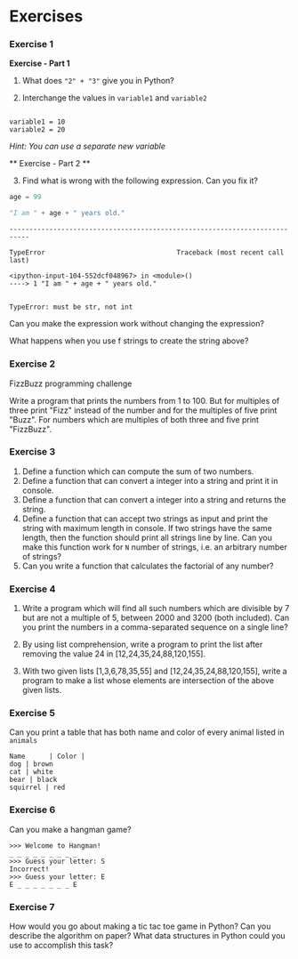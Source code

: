 # Exercises

### Exercise 1

**Exercise - Part 1**

1) What does `"2" + "3"` give you in Python?

<!--

2) Can you figure out how to make the following string all lowercase?

*Hint: You can might need to check the documentation*

https://docs.python.org/3.6/library/stdtypes.html#string-methods

-->

2) Interchange the values in `variable1` and `variable2`

```

variable1 = 10
variable2 = 20

```

*Hint: You can use a separate new variable*

** Exercise - Part 2 **

3) Find what is wrong with the following expression. Can you fix it?


```python
age = 99
```


```python
"I am " + age + " years old."
```

    ---------------------------------------------------------------------------

    TypeError                                 Traceback (most recent call last)

    <ipython-input-104-552dcf048967> in <module>()
    ----> 1 "I am " + age + " years old."


    TypeError: must be str, not int


Can you make the expression work without changing the expression?

What happens when you use f strings to create the string above?

### Exercise 2

FizzBuzz programming challenge

Write a program that prints the numbers from 1 to 100. But for multiples of three print "Fizz" instead of the number and for the multiples of five print "Buzz". For numbers which are multiples of both three and five print "FizzBuzz".

### Exercise 3

1) Define a function which can compute the sum of two numbers.
2) Define a function that can convert a integer into a string and print it in console.
3) Define a function that can convert a integer into a string and returns the string.
4) Define a function that can accept two strings as input and print the string with maximum length in console. If two strings have the same length, then the function should print all strings line by line. Can you make this function work for `N` number of strings, i.e. an arbitrary number of strings?
5) Can you write a function that calculates the factorial of any number?

### Exercise 4

1) Write a program which will find all such numbers which are divisible by 7 but are not a multiple of 5, between 2000 and 3200 (both included).
Can you print the numbers in a comma-separated sequence on a single line?

2) By using list comprehension, write a program to print the list after removing the value 24 in [12,24,35,24,88,120,155].

3) With two given lists [1,3,6,78,35,55] and [12,24,35,24,88,120,155], write a program to make a list whose elements are intersection of the above given lists.

### Exercise 5

Can you print a table that has both name and color of every animal listed in `animals`

    Name      | Color |
    dog | brown
    cat | white
    bear | black
    squirrel | red


### Exercise 6

Can you make a hangman game?

```
>>> Welcome to Hangman!
_ _ _ _ _ _ _ _ _
>>> Guess your letter: S
Incorrect!
>>> Guess your letter: E
E _ _ _ _ _ _ _ E
```

### Exercise 7

How would you go about making a tic tac toe game in Python? Can you describe the algorithm on paper? What data structures in Python could you use to accomplish this task?

